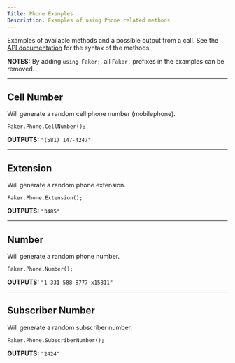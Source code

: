 ```yaml
---
Title: Phone Examples
Description: Examples of using Phone related methods
---
```


Examples of available methods and a possible output from a call.
See the [API documentation](../../api/Faker/Phone) for the syntax of the methods.

**NOTES:**
By adding `using Faker;`, all `Faker.` prefixes in the examples can be removed.

- - -

## Cell Number
Will generate a random cell phone number (mobilephone).
```
Faker.Phone.CellNumber();
```
**OUTPUTS:** `"(581) 147-4247"`

- - -

## Extension
Will generate a random phone extension.
```
Faker.Phone.Extension();
```
**OUTPUTS:** `"3485"`

- - -

## Number
Will generate a random phone number.
```
Faker.Phone.Number();
```
**OUTPUTS:** `"1-331-588-8777-x15811"`

- - -

## Subscriber Number
Will generate a random subscriber number.
```
Faker.Phone.SubscriberNumber();
```
**OUTPUTS:** `"2424"`
